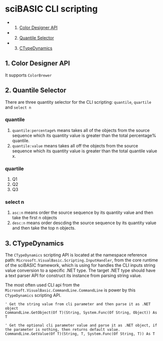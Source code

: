 # sciBASIC CLI scripting

<!-- vscode-markdown-toc -->
* 1. [Color Designer API](#ColorDesignerAPI)
* 2. [Quantile Selector](#QuantileSelector)
* 3. [CTypeDynamics](#CTypeDynamics)

<!-- vscode-markdown-toc-config
	numbering=true
	autoSave=true
	/vscode-markdown-toc-config -->
<!-- /vscode-markdown-toc -->

##  1. <a name='ColorDesignerAPI'></a>Color Designer API

It supports ``ColorBrewer``

##  2. <a name='QuantileSelector'></a>Quantile Selector

There are three quantity selector for the CLI scripting: ``quantile``, ``quartile`` and ``select n``

### quantile

1. ``quantile:percentage%`` means takes all of the objects from the source sequence which its quantity value is greater than the total percentage% quantile.
2. ``quantile:value`` means takes all off the objects from the source sequence which its quantity value is greater than the total quantile value x.

### quartile

1. Q1
2. Q2
3. Q3

### select n

1. ``asc:n`` means order the source sequence by its quantity value and then take the first n objects
2. ``desc:n`` means order descding the source sequence by its quantity value and then take the top n objects. 

##  3. <a name='CTypeDynamics'></a>CTypeDynamics

The ``CTypeDynamics`` scripting API is located at the namespace reference path: ``Microsoft.VisualBasic.Scripting.InputHandler``, from the core runtime of the sciBASIC framework, which is using for handles the CLI inputs string value conversion to a specific .NET type. The target .NET type should have a text parser API for construct its instance from parsing string value.

The most often used CLI api from the ``Microsoft.VisualBasic.CommandLine.CommandLine`` is power by this ``CTypeDynamics`` scripting API.

```vbnet
' Get the string value from cli parameter and then parse it as .NET object
CommandLine.GetObject(Of T)(String, System.Func(Of String, Object)) As T

' Get the optional cli parameter value and parse it as .NET object, if the parameter is nothing, then returns default value.
CommandLine.GetValue(Of T)(String, T, System.Func(Of String, T)) As T
```

